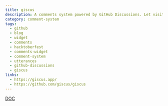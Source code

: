 ```yaml
---
title: giscus
description: A comments system powered by GitHub Discussions. Let visitors leave comments and reactions on your website via GitHub! Heavily inspired by utterances.
category: comment-system
tags:
  - github
  - blog
  - widget
  - comments
  - hacktoberfest
  - comments-widget
  - comment-system
  - utterances
  - github-discussions
  - giscus
links:
  - https://giscus.app/
  - https://github.com/giscus/giscus
---
```

[DOC](https://raw.githubusercontent.com/giscus/giscus/main/README.md ':include')
